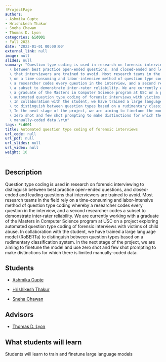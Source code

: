 ```yaml
---
!ProjectPage
authors:
- Ashmika Gupte
- Hrishikesh Thakur
- Sneha Chawan
- Thomas D. Lyon
categories: &id001
- Fall 2023
date: '2023-01-01 00:00:00'
external_link: null
image: null
slides: null
summary: "Question type coding is used in research on forensic interviewing to distinguish\
  \ between best practice open-ended questions, and closed-ended and leading questions\
  \ that interviewers are trained to avoid. Most research teams in the field rely\
  \ on a time-consuming and labor-intensive method of question type coding whereby\
  \ a researcher codes every question in the interview, and a second researcher codes\
  \ a subset to demonstrate inter-rater reliability. We are currently working with\
  \ a graduate of the Masters in Computer Science program at USC on a project exploring\
  \ automated question type coding of forensic interviews with victims of child abuse.\
  \ In collaboration with the student, we have trained a large language model (RoBERTa)\
  \ to distinguish between question types based on a rudimentary classification system.\
  \ In the next stage of the project, we are aiming to finetune the model and use\
  \ zero shot and few shot prompting to make distinctions for which there is limited\
  \ manually-coded data.\r\n"
tags: *id001
title: Automated question type coding of forensic interviews
url_code: null
url_pdf: null
url_slides: null
url_video: null
weight: 10
---
```

## Description

Question type coding is used in research on forensic interviewing to distinguish between best practice open-ended questions, and closed-ended and leading questions that interviewers are trained to avoid. Most research teams in the field rely on a time-consuming and labor-intensive method of question type coding whereby a researcher codes every question in the interview, and a second researcher codes a subset to demonstrate inter-rater reliability. We are currently working with a graduate of the Masters in Computer Science program at USC on a project exploring automated question type coding of forensic interviews with victims of child abuse. In collaboration with the student, we have trained a large language model (RoBERTa) to distinguish between question types based on a rudimentary classification system. In the next stage of the project, we are aiming to finetune the model and use zero shot and few shot prompting to make distinctions for which there is limited manually-coded data.






## Students

* [Ashmika Gupte](../../../author/ashmika-gupte)

* [Hrishikesh Thakur](../../../author/hrishikesh-thakur)

* [Sneha Chawan](../../../author/sneha-chawan)

## Advisors

* [Thomas D. Lyon](../../../author/thomas-d-lyon)

## What students will learn

Students will learn to train and finetune large language models
